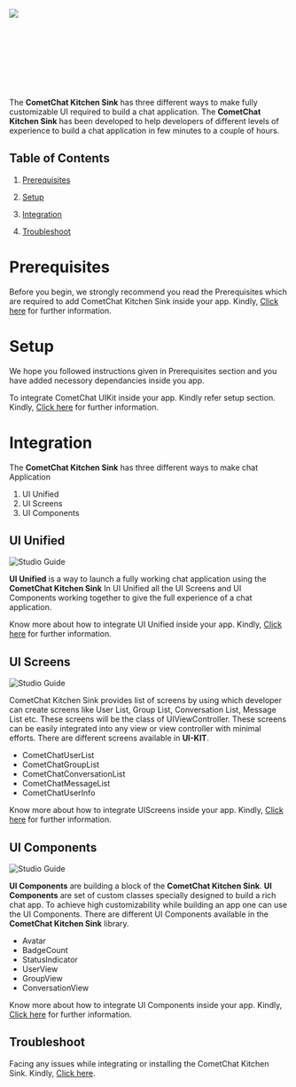 
<div style="width:100%">
    <div style="width:50%; display:inline-block">
        <p align="center">
        <img align="left" src="https://github.com/cometchat-pro/ios-chat-uikit/blob/master/Screenshots/MainScreenshot.png">    
        </p>    
    </div>    
</div>

</br></br>
</div>


</br></br></br></br>

The **CometChat Kitchen Sink**  has three different ways to make fully customizable UI required to build a chat application. The **CometChat Kitchen Sink** has been developed to help developers of different levels of experience to build a chat application in few minutes to a couple of hours. 


## Table of Contents

1. [Prerequisites](#Prerequisites)

2. [Setup](#Setup)

3. [Integration](#Integration)

4. [Troubleshoot](#Troubleshoot)



# Prerequisites

Before you begin, we strongly recommend you read the Prerequisites which are required to add CometChat Kitchen Sink inside your app. Kindly, [Click here](https://github.com/cometchat-pro/ios-chat-uikit/blob/master/Prerequisites.md) for further information.

# Setup

We hope you followed instructions given in Prerequisites section and you have added necessory dependancies inside you app. 

To integrate CometChat UIKit inside your app. Kindly refer setup section. Kindly, [Click here](https://github.com/cometchat-pro/ios-chat-uikit/blob/master/Setup.md) for further information.

# Integration

The **CometChat Kitchen Sink**  has  three different ways to make chat Application
1. UI Unified 
2. UI Screens
3. UI Components 

## UI Unified 

  ![Studio Guide](https://github.com/cometchat-pro/ios-chat-uikit/blob/master/Screenshots/UIUnified.png) 

**UI Unified** is a way to launch a fully working chat application using the **CometChat Kitchen Sink** In UI Unified all the UI Screens and UI Components working together to give the full experience of a chat application.

Know more about how to integrate UI Unified  inside your app. Kindly, [Click here](https://github.com/cometchat-pro/ios-chat-uikit/blob/master/UIUnified.md) for further information.

## UI Screens 

 ![Studio Guide](https://github.com/cometchat-pro/ios-chat-uikit/blob/master/Screenshots/UIScreens.png) 

 CometChat Kitchen Sink provides list of screens by using which developer can create screens like User List, Group List, Conversation List, Message List etc. These screens will be the class of UIViewController. These screens can be easily integrated into any view or view controller with minimal efforts. There are different screens available in **UI-KIT**.

  * CometChatUserList 
  * CometChatGroupList
  * CometChatConversationList
  * CometChatMessageList
  * CometChatUserInfo

Know more about how to integrate UIScreens inside your app. Kindly, [Click here](https://github.com/cometchat-pro/ios-chat-uikit/blob/master/UIScreens.md) for further information.

## UI Components

![Studio Guide](https://github.com/cometchat-pro/ios-chat-uikit/blob/master/Screenshots/UIComponents.png) 


**UI Components** are building a block of the **CometChat Kitchen Sink**. **UI Components** are set of custom classes specially designed to build a rich chat app. To achieve high customizability while building an app one can use the UI Components. There are different UI Components available in the **CometChat Kitchen Sink** library.

  * Avatar
  * BadgeCount
  * StatusIndicator
  * UserView
  * GroupView
  * ConversationView

Know more about how to integrate UI Components inside your app. Kindly, [Click here](https://github.com/cometchat-pro/ios-chat-uikit/blob/master/UIComponents.md) for further information.


## Troubleshoot

Facing any issues while integrating or installing the CometChat Kitchen Sink. Kindly, [Click here](https://github.com/cometchat-pro/ios-chat-uikit/blob/master/Troubleshoot.md).
